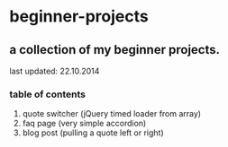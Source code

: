 # beginner-projects

## a collection of my beginner projects.
last updated: 22.10.2014

### table of contents
1. quote switcher (jQuery timed loader from array)
2. faq page (very simple accordion)
3. blog post (pulling a quote left or right)
